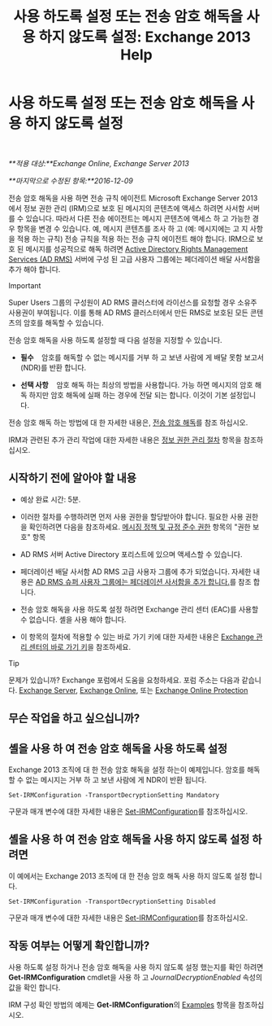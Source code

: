﻿---
title: '사용 하도록 설정 또는 전송 암호 해독을 사용 하지 않도록 설정: Exchange 2013 Help'
TOCTitle: 사용 하도록 설정 또는 전송 암호 해독을 사용 하지 않도록 설정
ms:assetid: 4663f54e-dd0a-4a42-983e-8765e2adc412
ms:mtpsurl: https://technet.microsoft.com/ko-kr/library/Dd638126(v=EXCHG.150)
ms:contentKeyID: 50483004
ms.date: 05/22/2018
mtps_version: v=EXCHG.150
ms.translationtype: MT
---

# 사용 하도록 설정 또는 전송 암호 해독을 사용 하지 않도록 설정

 

_**적용 대상:**Exchange Online, Exchange Server 2013_

_**마지막으로 수정된 항목:**2016-12-09_

전송 암호 해독을 사용 하면 전송 규칙 에이전트 Microsoft Exchange Server 2013 에서 정보 권한 관리 (IRM)으로 보호 된 메시지의 콘텐츠에 액세스 하려면 사서함 서버를 수 있습니다. 따라서 다른 전송 에이전트는 메시지 콘텐츠에 액세스 하 고 가능한 경우 항목을 변경 수 있습니다. 예, 메시지 콘텐츠를 조사 하 고 (예: 메시지에는 고 지 사항을 적용 하는 규칙) 전송 규칙을 적용 하는 전송 규칙 에이전트 해야 합니다. IRM으로 보호 된 메시지를 성공적으로 해독 하려면 [Active Directory Rights Management Services (AD RMS)](https://technet.microsoft.com/en-us/library/hh831364.aspx) 서버에 구성 된 고급 사용자 그룹에는 페더레이션 배달 사서함을 추가 해야 합니다.


> [!IMPORTANT]
> Super Users 그룹의 구성원이 AD RMS 클러스터에 라이선스를 요청할 경우 소유주 사용권이 부여됩니다. 이를 통해 AD RMS 클러스터에서 만든 RMS로 보호된 모든 콘텐츠의 암호를 해독할 수 있습니다.



전송 암호 해독을 사용 하도록 설정할 때 다음 설정을 지정할 수 있습니다.

  - **필수**    암호를 해독할 수 없는 메시지를 거부 하 고 보낸 사람에 게 배달 못함 보고서 (NDR)를 반환 합니다.

  - **선택 사항**    암호 해독 하는 최상의 방법을 사용합니다. 가능 하면 메시지의 암호 해독 하지만 암호 해독에 실패 하는 경우에 전달 되는 합니다. 이것이 기본 설정입니다.

전송 암호 해독 하는 방법에 대 한 자세한 내용은, [전송 암호 해독](transport-decryption-exchange-2013-help.md)를 참조 하십시오.

IRM과 관련된 추가 관리 작업에 대한 자세한 내용은 [정보 권한 관리 절차](information-rights-management-procedures-exchange-2013-help.md) 항목을 참조하십시오.

## 시작하기 전에 알아야 할 내용

  - 예상 완료 시간: 5분.

  - 이러한 절차를 수행하려면 먼저 사용 권한을 할당받아야 합니다. 필요한 사용 권한을 확인하려면 다음을 참조하세요. [메시징 정책 및 규정 준수 권한](messaging-policy-and-compliance-permissions-exchange-2013-help.md) 항목의 "권한 보호" 항목

  - AD RMS 서버 Active Directory 포리스트에 있으며 액세스할 수 있습니다.

  - 페더레이션 배달 사서함 AD RMS 고급 사용자 그룹에 추가 되었습니다. 자세한 내용은 [AD RMS 슈퍼 사용자 그룹에는 페더레이션 사서함을 추가 합니다.](add-the-federation-mailbox-to-the-ad-rms-super-users-group-exchange-2013-help.md)를 참조 합니다.

  - 전송 암호 해독을 사용 하도록 설정 하려면 Exchange 관리 센터 (EAC)를 사용할 수 없습니다. 셸을 사용 해야 합니다.

  - 이 항목의 절차에 적용할 수 있는 바로 가기 키에 대한 자세한 내용은 [Exchange 관리 센터의 바로 가기 키](keyboard-shortcuts-in-the-exchange-admin-center-exchange-online-protection-help.md)을 참조하세요.


> [!TIP]
> 문제가 있습니까? Exchange 포럼에서 도움을 요청하세요. 포럼 주소는 다음과 같습니다. <A href="https://go.microsoft.com/fwlink/p/?linkid=60612">Exchange Server</A>, <A href="https://go.microsoft.com/fwlink/p/?linkid=267542">Exchange Online</A>, 또는 <A href="https://go.microsoft.com/fwlink/p/?linkid=285351">Exchange Online Protection</A>



## 무슨 작업을 하고 싶으십니까?

## 셸을 사용 하 여 전송 암호 해독을 사용 하도록 설정

Exchange 2013 조직에 대 한 전송 암호 해독을 설정 하는이 예제입니다. 암호를 해독할 수 없는 메시지는 거부 하 고 보낸 사람에 게 NDR이 반환 됩니다.

    Set-IRMConfiguration -TransportDecryptionSetting Mandatory

구문과 매개 변수에 대한 자세한 내용은 [Set-IRMConfiguration](https://technet.microsoft.com/ko-kr/library/dd979792\(v=exchg.150\))를 참조하십시오.

## 셸을 사용 하 여 전송 암호 해독을 사용 하지 않도록 설정 하려면

이 예에서는 Exchange 2013 조직에 대 한 전송 암호 해독 사용 하지 않도록 설정 합니다.

    Set-IRMConfiguration -TransportDecryptionSetting Disabled

구문과 매개 변수에 대한 자세한 내용은 [Set-IRMConfiguration](https://technet.microsoft.com/ko-kr/library/dd979792\(v=exchg.150\))를 참조하십시오.

## 작동 여부는 어떻게 확인합니까?

사용 하도록 설정 하거나 전송 암호 해독을 사용 하지 않도록 설정 했는지를 확인 하려면 **Get-IRMConfiguration** cmdlet을 사용 하 고 *JournalDecryptionEnabled* 속성의 값을 확인 합니다.

IRM 구성 확인 방법의 예제는 **Get-IRMConfiguration**의 [Examples](https://technet.microsoft.com/ko-kr/e1821219-fe18-4642-a9c2-58eb0aadd61a\(exchg.150\)#examples) 항목을 참조하십시오.

